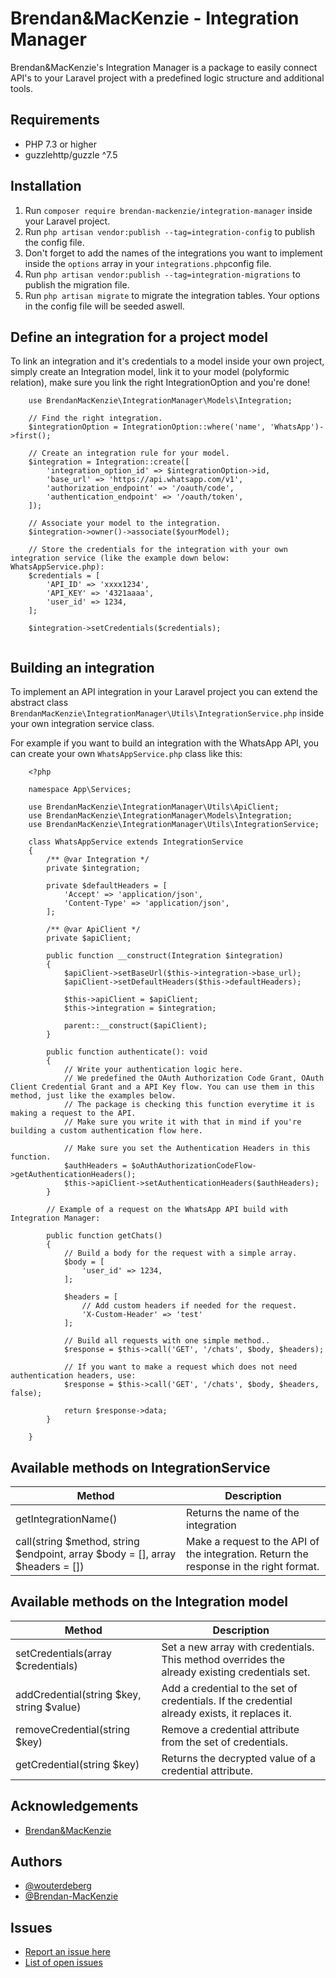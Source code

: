 # Brendan&MacKenzie - Integration Manager

Brendan&MacKenzie's Integration Manager is a package to easily connect API's to your Laravel project with a predefined logic structure and additional tools.

## Requirements
* PHP 7.3 or higher
* guzzlehttp/guzzle ^7.5


## Installation ###
1. Run `composer require brendan-mackenzie/integration-manager` inside your Laravel project.
2. Run `php artisan vendor:publish --tag=integration-config` to publish the config file.
3. Don't forget to add the names of the integrations you want to implement inside the `options` array in your `integrations.php`config file.
4. Run `php artisan vendor:publish --tag=integration-migrations` to publish the migration file.
5. Run `php artisan migrate` to migrate the integration tables. Your options in the config file will be seeded aswell.

## Define an integration for a project model ##
To link an integration and it's credentials to a model inside your own project, simply create an Integration model, link it to your model (polyformic relation), make sure you link the right IntegrationOption and you're done!

```
    use BrendanMacKenzie\IntegrationManager\Models\Integration;

    // Find the right integration.
    $integrationOption = IntegrationOption::where('name', 'WhatsApp')->first();

    // Create an integration rule for your model.
    $integration = Integration::create([
        'integration_option_id' => $integrationOption->id,
        'base_url' => 'https://api.whatsapp.com/v1',
        'authorization_endpoint' => '/oauth/code',
        'authentication_endpoint' => '/oauth/token',
    ]);

    // Associate your model to the integration.
    $integration->owner()->associate($yourModel);

    // Store the credentials for the integration with your own integration service (like the example down below: WhatsAppService.php):
    $credentials = [
        'API_ID' => 'xxxx1234',
        'API_KEY' => '4321aaaa',
        'user_id' => 1234,
    ];

    $integration->setCredentials($credentials);
    
```

## Building an integration ##
To implement an API integration in your Laravel project you can extend the abstract class `BrendanMacKenzie\IntegrationManager\Utils\IntegrationService.php` inside your own integration service class.

For example if you want to build an integration with the WhatsApp API, you can create your own `WhatsAppService.php` class like this:

```
    <?php

    namespace App\Services;

    use BrendanMacKenzie\IntegrationManager\Utils\ApiClient;
    use BrendanMacKenzie\IntegrationManager\Models\Integration;
    use BrendanMacKenzie\IntegrationManager\Utils\IntegrationService;

    class WhatsAppService extends IntegrationService
    {
        /** @var Integration */
        private $integration;

        private $defaultHeaders = [
            'Accept' => 'application/json',
            'Content-Type' => 'application/json',
        ];

        /** @var ApiClient */
        private $apiClient;

        public function __construct(Integration $integration)
        {
            $apiClient->setBaseUrl($this->integration->base_url);
            $apiClient->setDefaultHeaders($this->defaultHeaders);
            
            $this->apiClient = $apiClient;
            $this->integration = $integration;

            parent::__construct($apiClient);
        }

        public function authenticate(): void
        {
            // Write your authentication logic here.
            // We predefined the OAuth Authorization Code Grant, OAuth Client Credential Grant and a API Key flow. You can use them in this method, just like the examples below.
            // The package is checking this function everytime it is making a request to the API.
            // Make sure you write it with that in mind if you're building a custom authentication flow here.
            
            // Make sure you set the Authentication Headers in this function.
            $authHeaders = $oAuthAuthorizationCodeFlow->getAuthenticationHeaders();
            $this->apiClient->setAuthenticationHeaders($authHeaders);
        }

        // Example of a request on the WhatsApp API build with Integration Manager:

        public function getChats()
        {
            // Build a body for the request with a simple array.
            $body = [
                'user_id' => 1234,
            ];

            $headers = [
                // Add custom headers if needed for the request.
                'X-Custom-Header' => 'test'
            ];

            // Build all requests with one simple method..
            $response = $this->call('GET', '/chats', $body, $headers);

            // If you want to make a request which does not need authentication headers, use:
            $response = $this->call('GET', '/chats', $body, $headers, false);

            return $response->data;
        }

    }
```

## Available methods on IntegrationService ##

| Method    | Description |
| -------- | ------- |
| getIntegrationName()  | Returns the name of the integration    |
| call(string $method, string $endpoint, array $body = [], array $headers = []) | Make a request to the API of the integration. Return the response in the right format.    |

## Available methods on the Integration model ##

| Method    | Description |
| -------- | ------- |
| setCredentials(array $credentials)  | Set a new array with credentials. This method overrides the already existing credentials set.    |
| addCredential(string $key, string $value)  | Add a credential to the set of credentials. If the credential already exists, it replaces it.    |
| removeCredential(string $key)  | Remove a credential attribute from the set of credentials.   |
| getCredential(string $key)  | Returns the decrypted value of a credential attribute.    |

## Acknowledgements ##
 - [Brendan&MacKenzie](https://www.brendan-mackenzie.com)

 ## Authors

- [@wouterdeberg](https://github.com/wouterdeberg)
- [@Brendan-MacKenzie](https://github.com/Brendan-MacKenzie)

## Issues
- [Report an issue here](https://github.com/Brendan-MacKenzie/Integration-Manager/issues/new)
- [List of open issues](https://github.com/Brendan-MacKenzie/Integration-Manager/issues)
